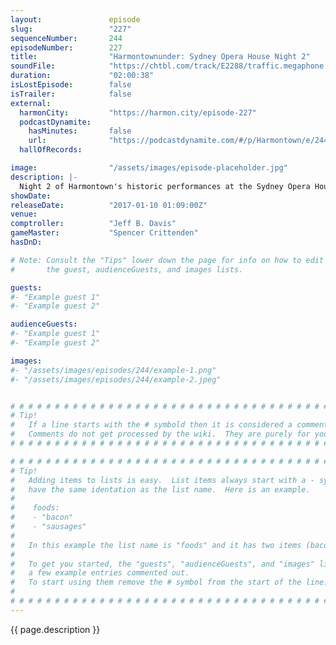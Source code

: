 ```yaml
---
layout:               episode
slug:                 "227"
sequenceNumber:       244
episodeNumber:        227
title:                "Harmontownunder: Sydney Opera House Night 2"
soundFile:            "https://chtbl.com/track/E2288/traffic.megaphone.fm/STA3964757791.mp3?updated=1596787200"
duration:             "02:00:38"
isLostEpisode:        false
isTrailer:            false
external:
  harmonCity:         "https://harmon.city/episode-227"
  podcastDynamite:
    hasMinutes:       false
    url:              "https://podcastdynamite.com/#/p/Harmontown/e/244/227"
  hallOfRecords:      

image:                "/assets/images/episode-placeholder.jpg"
description: |-
  Night 2 of Harmontown's historic performances at the Sydney Opera House has a true opera unfold.
showDate:             
releaseDate:          "2017-01-10 01:09:00Z"
venue:                
comptroller:          "Jeff B. Davis"
gameMaster:           "Spencer Crittenden"
hasDnD:               

# Note: Consult the "Tips" lower down the page for info on how to edit
#       the guest, audienceGuests, and images lists.

guests:
#- "Example guest 1"
#- "Example guest 2"

audienceGuests:
#- "Example guest 1"
#- "Example guest 2"

images:
#- "/assets/images/episodes/244/example-1.png"
#- "/assets/images/episodes/244/example-2.jpeg"


# # # # # # # # # # # # # # # # # # # # # # # # # # # # # # # # # # # # # # # # # # # # #
# Tip!
#   If a line starts with the # symbold then it is considered a comment.
#   Comments do not get processed by the wiki.  They are purely for your information.
# # # # # # # # # # # # # # # # # # # # # # # # # # # # # # # # # # # # # # # # # # # # #

# # # # # # # # # # # # # # # # # # # # # # # # # # # # # # # # # # # # # # # # # # # # #
# Tip!
#   Adding items to lists is easy.  List items always start with a - symbol and have
#   have the same identation as the list name.  Here is an example.
#
#    foods:
#    - "bacon"
#    - "sausages"
#
#   In this example the list name is "foods" and it has two items (bacon, and sausages).
#
#   To get you started, the "guests", "audienceGuests", and "images" lists below have
#   a few example entries commented out.
#   To start using them remove the # symbol from the start of the line.
#
# # # # # # # # # # # # # # # # # # # # # # # # # # # # # # # # # # # # # # # # # # # # #
---
```


<!-- The episode description will be rendered here -->
{{ page.description }}

<!-- Add your content BELOW here -->
<!-- vvvvvvvvvvvvvvvvvvvvvvvvvvv -->




<!-- ^^^^^^^^^^^^^^^^^^^^^^^^^^^ -->
<!-- Add your content ABOVE here -->

<!-- The episode gallery will be rendered here -->
